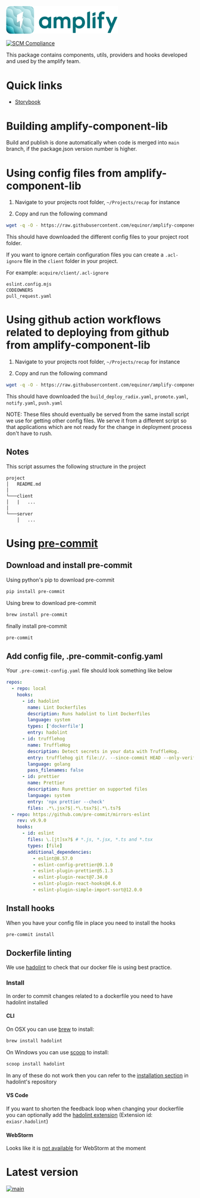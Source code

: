 
<img alt="intro-logo" src="https://raw.githubusercontent.com/equinor/amplify-component-lib/main/static/amplify.png" width="300px" />

[![SCM Compliance](https://scm-compliance-api.radix.equinor.com/repos/equinor/amplify-component-lib/badge)](https://scm-compliance-api.radix.equinor.com/repos/equinor/amplify-component-lib/badge)

This package contains components, utils, providers and hooks developed and used by the amplify team.

# Quick links

- [Storybook](https://storybook-amplify-components.app.radix.equinor.com/)

# Building amplify-component-lib

Build and publish is done automatically when code is merged into `main` branch, if the package.json version number is higher.

# Using config files from amplify-component-lib

1. Navigate to your projects root folder, `~/Projects/recap` for instance

2. Copy and run the following command

```bash
wget -q -O - https://raw.githubusercontent.com/equinor/amplify-component-lib/main/config/install.sh | bash
```

This should have downloaded the different config files to your project root folder.

If you want to ignore certain configuration files you can create a `.acl-ignore` file in the `client` folder in your project.

For example: `acquire/client/.acl-ignore`

```text
eslint.config.mjs
CODEOWNERS
pull_request.yaml
```

# Using github action workflows related to deploying from github from amplify-component-lib

1. Navigate to your projects root folder, `~/Projects/recap` for instance

2. Copy and run the following command

```bash
wget -q -O - https://raw.githubusercontent.com/equinor/amplify-component-lib/main/config/install-deployment-files.sh | bash
```

This should have downloaded the `build_deploy_radix.yaml`, `promote.yaml`, `notify.yaml`, `push.yaml`

NOTE: These files should eventually be served from the same install script we use for getting other config files. We serve it from a different script so that applications which are not ready for the change in deployment process don't have to rush.

## Notes

This script assumes the following structure in the project

```text
project
│   README.md
│
└───client
│   |   ...
│
└───server
    │   ...
```

# Using [pre-commit](https://pre-commit.com/)

## Download and install pre-commit

Using python's pip to download pre-commit

```bash
pip install pre-commit
```

Using brew to download pre-commit

```bash
brew install pre-commit
```

finally install pre-commit

```bash
pre-commit
```

## Add config file, .pre-commit-config.yaml

Your `.pre-commit-config.yaml` file should look something like below

```yaml
repos:
  - repo: local
    hooks:
      - id: hadolint
        name: Lint Dockerfiles
        description: Runs hadolint to lint Dockerfiles
        language: system
        types: ['dockerfile']
        entry: hadolint
      - id: trufflehog
        name: TruffleHog
        description: Detect secrets in your data with TruffleHog.
        entry: trufflehog git file://. --since-commit HEAD --only-verified --fail
        language: golang
        pass_filenames: false
      - id: prettier
        name: Prettier
        description: Runs prettier on supported files
        language: system
        entry: 'npx prettier --check'
        files: .*\.jsx?$|.*\.tsx?$|.*\.ts?$
  - repo: https://github.com/pre-commit/mirrors-eslint
    rev: v9.9.0
    hooks:
      - id: eslint
        files: \.[jt]sx?$ # *.js, *.jsx, *.ts and *.tsx
        types: [file]
        additional_dependencies:
          - eslint@8.57.0
          - eslint-config-prettier@9.1.0
          - eslint-plugin-prettier@5.1.3
          - eslint-plugin-react@7.34.0
          - eslint-plugin-react-hooks@4.6.0
          - eslint-plugin-simple-import-sort@12.0.0

```

## Install hooks

When you have your config file in place you need to install the hooks

```bash
pre-commit install
```

## Dockerfile linting

We use [hadolint](https://github.com/hadolint/hadolint) to check that our docker file is using best practice.

### Install

In order to commit changes related to a dockerfile you need to have hadolint installed

#### CLI

On OSX you can use [brew](https://brew.sh/) to install:

```bash
brew install hadolint
```

On Windows you can use [scoop](https://github.com/lukesampson/scoop) to install:

```bash
scoop install hadolint
```

In any of these do not work then you can refer to the [installation section](https://github.com/hadolint/hadolint?tab=readme-ov-file#install) in hadolint's repository

#### VS Code

If you want to shorten the feedback loop when changing your dockerfile you can optionally add the [hadolint extension](https://github.com/michaellzc/vscode-hadolint) (Extension id: `exiasr.hadolint`)

#### WebStorm

Looks like it is [not available](https://youtrack.jetbrains.com/issue/IJPL-69780/Bundle-hadolint-a-Docker-linting-tool) for WebStorm at the moment

# Latest version

[![main](https://img.shields.io/npm/v/@equinor/amplify-component-lib?color=%23c3f3d2&label=%40equinor%2Famplify-component-lib&logo=npm&)](https://www.npmjs.com/package/@equinor/amplify-component-lib)
